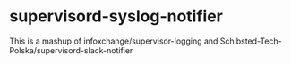 # supervisord-syslog-notifier

This is a mashup of infoxchange/supervisor-logging and Schibsted-Tech-Polska/supervisord-slack-notifier

